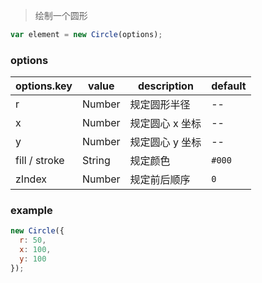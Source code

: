 > 绘制一个圆形

```js
var element = new Circle(options);
```

### options

| options.key   | value  | description     | default |
| ------------- | ------ | --------------- | ------- |
| r             | Number | 规定圆形半径    | --      |
| x             | Number | 规定圆心 x 坐标 | --      |
| y             | Number | 规定圆心 y 坐标 | --      |
| fill / stroke | String | 规定颜色        | `#000`  |
| zIndex        | Number | 规定前后顺序    | `0`     |

### example

```js
new Circle({
  r: 50,
  x: 100,
  y: 100
});
```
